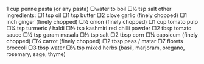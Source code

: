 1 cup penne pasta (or any pasta)
▢water to boil
▢½ tsp salt
other ingredients:
▢1 tsp oil
▢1 tsp butter
▢2 clove garlic (finely chopped)
▢1 inch ginger (finely chopped)
▢½ onion (finely chopped)
▢1 cup tomato pulp
▢¼ tsp turmeric / haldi
▢½ tsp kashmiri red chilli powder
▢2 tbsp tomato sauce
▢½ tsp garam masala
▢½ tsp salt
▢2 tbsp corn
▢¼ capsicum (finely chopped)
▢¼ carrot (finely chopped)
▢2 tbsp peas / matar
▢7 florets broccoli
▢3 tbsp water
▢½ tsp mixed herbs (basil, marjoram, oregano, rosemary, sage, thyme)
